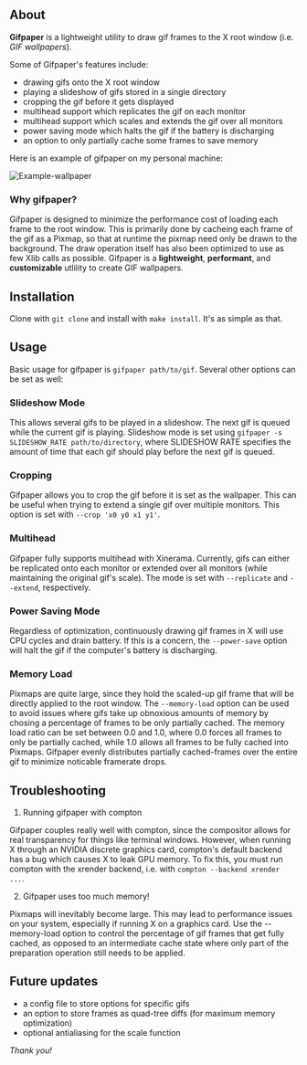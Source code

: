 ## About

**Gifpaper** is a lightweight utility to draw gif frames to the X root window (i.e. *GIF wallpapers*).

Some of Gifpaper's features include:

* drawing gifs onto the X root window
* playing a slideshow of gifs stored in a single directory
* cropping the gif before it gets displayed
* multihead support which replicates the gif on each monitor
* multihead support which scales and extends the gif over all monitors
* power saving mode which halts the gif if the battery is discharging
* an option to only partially cache some frames to save memory

Here is an example of gifpaper on my personal machine:

![Example-wallpaper](https://i.imgur.com/DDPtlci.gif)

### Why gifpaper?

Gifpaper is designed to minimize the performance cost of loading each frame to the root window. This
is primarily done by cacheing each frame of the gif as a Pixmap, so that at runtime the pixmap need only
be drawn to the background. The draw operation itself has also been optimized to use as few Xlib calls
as possible. Gifpaper is a **lightweight**, **performant**, and **customizable** utlility to create
GIF wallpapers.

## Installation

Clone with `git clone` and install with `make install`. It's as simple as that.

## Usage

Basic usage for gifpaper is `gifpaper path/to/gif`. Several other options can be set as well:

### Slideshow Mode

This allows several gifs to be played in a slideshow. The next gif is queued while the current gif is playing.
Slideshow mode is set using `gifpaper -s SLIDESHOW_RATE path/to/directory`, where SLIDESHOW RATE specifies the
amount of time that each gif should play before the next gif is queued.

### Cropping

Gifpaper allows you to crop the gif before it is set as the wallpaper. This can be useful when trying to extend a
single gif over multiple monitors. This option is set with `--crop 'x0 y0 x1 y1'`.

### Multihead

Gifpaper fully supports multihead with Xinerama. Currently, gifs can either be replicated onto each monitor or
extended over all monitors (while maintaining the original gif's scale). The mode is set with `--replicate` and
`--extend`, respectively.

### Power Saving Mode

Regardless of optimization, continuously drawing gif frames in X will use CPU cycles and drain battery. If this
is a concern, the `--power-save` option will halt the gif if the computer's battery is discharging.

### Memory Load

Pixmaps are quite large, since they hold the scaled-up gif frame that will be directly applied to the root window.
The `--memory-load` option can be used to avoid issues where gifs take up obnoxious amounts of memory by chosing
a percentage of frames to be only partially cached. The memory load ratio can be set between 0.0 and 1.0, where 0.0
forces all frames to only be partially cached, while 1.0 allows all frames to be fully cached into Pixmaps. Gifpaper
evenly distributes partially cached-frames over the entire gif to minimize noticable framerate drops.

## Troubleshooting

1. Running gifpaper with compton

Gifpaper couples really well with compton, since the compositor allows for real transparency for things like
terminal windows. However, when running X through an NVIDIA discrete graphics card, compton's default backend
has a bug which causes X to leak GPU memory. To fix this, you must run compton with the xrender backend, i.e.
with `compton --backend xrender ...`.

2. Gifpaper uses too much memory!

Pixmaps will inevitably become large. This may lead to performance issues on your system, especially if running X
on a graphics card. Use the --memory-load option to control the percentage of gif frames that get fully cached, as
opposed to an intermediate cache state where only part of the preparation operation still needs to be applied.

## Future updates

* a config file to store options for specific gifs
* an option to store frames as quad-tree diffs (for maximum memory optimization)
* optional antialiasing for the scale function

*Thank you!*

